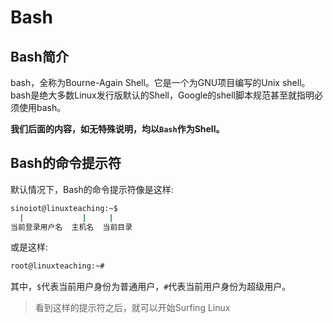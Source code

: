 # Bash

## Bash简介

bash，全称为Bourne-Again Shell。它是一个为GNU项目编写的Unix shell。
bash是绝大多数Linux发行版默认的Shell，Google的shell脚本规范甚至就指明必须使用bash。

**我们后面的内容，如无特殊说明，均以``Bash``作为Shell。**

## Bash的命令提示符

默认情况下，Bash的命令提示符像是这样:

```bash
sinoiot@linuxteaching:~$
  |             |     |
当前登录用户名  主机名  当前目录
```

或是这样:

```bash
root@linuxteaching:~#
```

其中，``$``代表当前用户身份为普通用户，``#``代表当前用户身份为超级用户。

> 看到这样的提示符之后，就可以开始Surfing Linux
